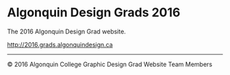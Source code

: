 # Algonquin Design Grads 2016

The 2016 Algonquin Design Grad website.

<http://2016.grads.algonquindesign.ca>

---

© 2016 Algonquin College Graphic Design Grad Website Team Members

